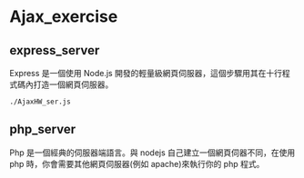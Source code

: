 # Ajax_exercise

## express_server
Express 是一個使用 Node.js 開發的輕量級網頁伺服器，這個步驟用其在十行程式碼內打造一個網頁伺服器。
```
./AjaxHW_ser.js
```
## php_server
Php 是一個經典的伺服器端語言。與 nodejs 自己建立一個網頁伺器不同，在使用 php 時，你會需要其他網頁伺服器(例如 apache)來執行你的 php 程式。
